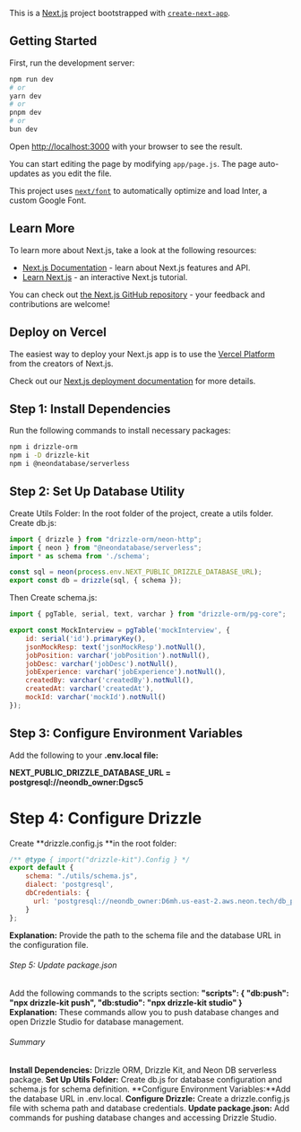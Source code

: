 This is a [Next.js](https://nextjs.org/) project bootstrapped with [`create-next-app`](https://github.com/vercel/next.js/tree/canary/packages/create-next-app).

## Getting Started

First, run the development server:

```bash
npm run dev
# or
yarn dev
# or
pnpm dev
# or
bun dev
```

Open [http://localhost:3000](http://localhost:3000) with your browser to see the result.

You can start editing the page by modifying `app/page.js`. The page auto-updates as you edit the file.

This project uses [`next/font`](https://nextjs.org/docs/basic-features/font-optimization) to automatically optimize and load Inter, a custom Google Font.

## Learn More

To learn more about Next.js, take a look at the following resources:

- [Next.js Documentation](https://nextjs.org/docs) - learn about Next.js features and API.
- [Learn Next.js](https://nextjs.org/learn) - an interactive Next.js tutorial.

You can check out [the Next.js GitHub repository](https://github.com/vercel/next.js/) - your feedback and contributions are welcome!

## Deploy on Vercel

The easiest way to deploy your Next.js app is to use the [Vercel Platform](https://vercel.com/new?utm_medium=default-template&filter=next.js&utm_source=create-next-app&utm_campaign=create-next-app-readme) from the creators of Next.js.

Check out our [Next.js deployment documentation](https://nextjs.org/docs/deployment) for more details.

<!-- Connecting Backend with Drizzle and Neon DB  -->
## Step 1: Install Dependencies
Run the following commands to install necessary packages:
```bash
npm i drizzle-orm
npm i -D drizzle-kit
npm i @neondatabase/serverless
```

## Step 2: Set Up Database Utility
Create Utils Folder: In the root folder of the project, create a utils folder.
Create db.js:
```javascript
import { drizzle } from "drizzle-orm/neon-http";
import { neon } from "@neondatabase/serverless";
import * as schema from './schema';

const sql = neon(process.env.NEXT_PUBLIC_DRIZZLE_DATABASE_URL);
export const db = drizzle(sql, { schema });
```
Then Create schema.js:
```javascript
import { pgTable, serial, text, varchar } from "drizzle-orm/pg-core";

export const MockInterview = pgTable('mockInterview', {
    id: serial('id').primaryKey(),
    jsonMockResp: text('jsonMockResp').notNull(),
    jobPosition: varchar('jobPosition').notNull(),
    jobDesc: varchar('jobDesc').notNull(),
    jobExperience: varchar('jobExperience').notNull(),
    createdBy: varchar('createdBy').notNull(),
    createdAt: varchar('createdAt'),
    mockId: varchar('mockId').notNull()
});

```

 ## Step 3: Configure Environment Variables
Add the following to your **.env.local file:**

 **NEXT_PUBLIC_DRIZZLE_DATABASE_URL = postgresql://neondb_owner:Dgsc5**

# Step 4: Configure Drizzle
Create **drizzle.config.js **in the root folder:

```javascript
/** @type { import("drizzle-kit").Config } */
export default {
    schema: "./utils/schema.js",
    dialect: 'postgresql',
    dbCredentials: {
      url: 'postgresql://neondb_owner:D6mh.us-east-2.aws.neon.tech/db_prepwise?sslmode=require',
    }
};
```
**Explanation:** Provide the path to the schema file and the database URL in the configuration file.

###### Step 5: Update package.json
Add the following commands to the scripts section:
**"scripts": {
  "db:push": "npx drizzle-kit push",
  "db:studio": "npx drizzle-kit studio"
}**
**Explanation:** These commands allow you to push database changes and open Drizzle Studio for database management.

###### Summary
**Install Dependencies:** Drizzle ORM, Drizzle Kit, and Neon DB serverless package.
**Set Up Utils Folder:** Create db.js for database configuration and schema.js for schema definition.
**Configure Environment Variables:**Add the database URL in .env.local.
**Configure Drizzle:** Create a drizzle.config.js file with schema path and database credentials.
**Update package.json:** Add commands for pushing database changes and accessing Drizzle Studio.





